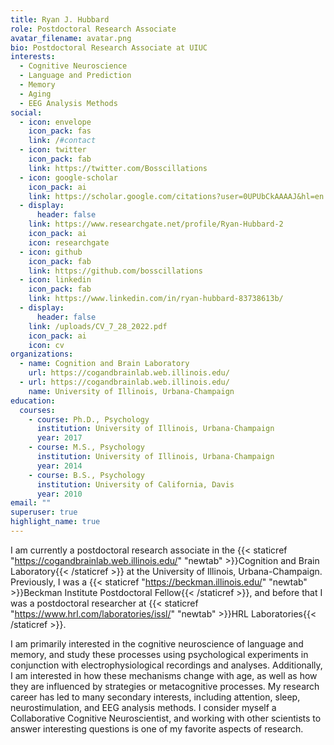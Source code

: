 ```yaml
---
title: Ryan J. Hubbard
role: Postdoctoral Research Associate
avatar_filename: avatar.png
bio: Postdoctoral Research Associate at UIUC
interests:
  - Cognitive Neuroscience
  - Language and Prediction
  - Memory
  - Aging
  - EEG Analysis Methods
social:
  - icon: envelope
    icon_pack: fas
    link: /#contact
  - icon: twitter
    icon_pack: fab
    link: https://twitter.com/Bosscillations
  - icon: google-scholar
    icon_pack: ai
    link: https://scholar.google.com/citations?user=0UPUbCkAAAAJ&hl=en
  - display:
      header: false
    link: https://www.researchgate.net/profile/Ryan-Hubbard-2
    icon_pack: ai
    icon: researchgate
  - icon: github
    icon_pack: fab
    link: https://github.com/bosscillations
  - icon: linkedin
    icon_pack: fab
    link: https://www.linkedin.com/in/ryan-hubbard-83738613b/
  - display:
      header: false
    link: /uploads/CV_7_28_2022.pdf
    icon_pack: ai
    icon: cv
organizations:
  - name: Cognition and Brain Laboratory
    url: https://cogandbrainlab.web.illinois.edu/
  - url: https://cogandbrainlab.web.illinois.edu/
    name: University of Illinois, Urbana-Champaign
education:
  courses:
    - course: Ph.D., Psychology
      institution: University of Illinois, Urbana-Champaign
      year: 2017
    - course: M.S., Psychology
      institution: University of Illinois, Urbana-Champaign
      year: 2014
    - course: B.S., Psychology
      institution: University of California, Davis
      year: 2010
email: ""
superuser: true
highlight_name: true
---
```

I am currently a postdoctoral research associate in the {{< staticref "https://cogandbrainlab.web.illinois.edu/" "newtab" >}}Cognition and Brain Laboratory{{< /staticref >}} at the University of Illinois, Urbana-Champaign. Previously, I was a {{< staticref "https://beckman.illinois.edu/" "newtab" >}}Beckman Institute Postdoctoral Fellow{{< /staticref >}}, and before that I was a postdoctoral researcher at {{< staticref "https://www.hrl.com/laboratories/issl/" "newtab" >}}HRL Laboratories{{< /staticref >}}.

I am primarily interested in the cognitive neuroscience of language and memory, and study these processes using psychological experiments in conjunction with electrophysiological recordings and analyses. Additionally, I am interested in how these mechanisms change with age, as well as how they are influenced by strategies or metacognitive processes. My research career has led to many secondary interests, including attention, sleep, neurostimulation, and EEG analysis methods. I consider myself a Collaborative Cognitive Neuroscientist, and working with other scientists to answer interesting questions is one of my favorite aspects of research.

